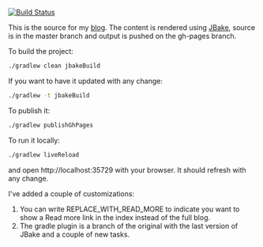 [![Build Status](https://travis-ci.org/antonmry/galiglobal.svg)](https://travis-ci.org/antonmry/galiglobal)

This is the source for my [blog](http://www.galiglobal.com/). The content is rendered using [JBake](http://jbake.org/), source is in the master branch and output is pushed on the gh-pages branch.

To build the project:

```sh
./gradlew clean jbakeBuild
```

If you want to have it updated with any change:

```sh
./gradlew -t jbakeBuild
```

To publish it:

```sh
./gradlew publishGhPages
```

To run it locally:

```sh
./gradlew liveReload 
```

and open http://localhost:35729 with your browser. It should refresh with any change.

I've added a couple of customizations:

1. You can write REPLACE_WITH_READ_MORE to indicate you want to show a Read more link in the index instead of the full blog.
2. The gradle plugin is a branch of the original with the last version of JBake and a couple of new tasks.
